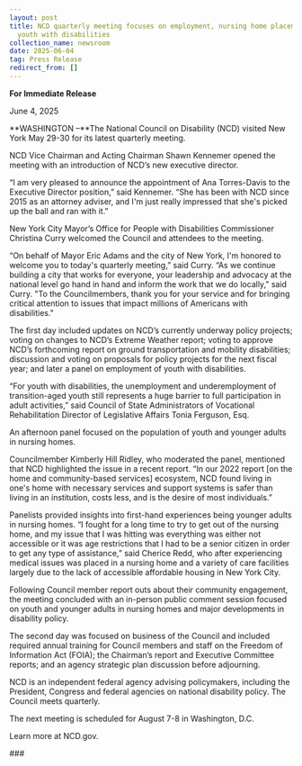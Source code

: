 ```yaml
---
layout: post
title: NCD quarterly meeting focuses on employment, nursing home placement of
  youth with disabilities
collection_name: newsroom
date: 2025-06-04
tag: Press Release
redirect_from: []
---
```

**For Immediate Release**

June 4, 2025                                      

**WASHINGTON –**The National Council on Disability (NCD) visited New York May 29-30 for its latest quarterly meeting.

NCD Vice Chairman and Acting Chairman Shawn Kennemer opened the meeting with an introduction of NCD’s new executive director.

“I am very pleased to announce the appointment of Ana Torres-Davis to the Executive Director position,” said Kennemer. “She has been with NCD since 2015 as an attorney adviser, and I'm just really impressed that she's picked up the ball and ran with it.”

New York City Mayor’s Office for People with Disabilities Commissioner Christina Curry welcomed the Council and attendees to the meeting.

“On behalf of Mayor Eric Adams and the city of New York, I'm honored to welcome you to today's quarterly meeting,” said Curry. “As we continue building a city that works for everyone, your leadership and advocacy at the national level go hand in hand and inform the work that we do locally," said Curry. "To the Councilmembers, thank you for your service and for bringing critical attention to issues that impact millions of Americans with disabilities."

The first day included updates on NCD’s currently underway policy projects; voting on changes to NCD’s Extreme Weather report; voting to approve NCD’s forthcoming report on ground transportation and mobility disabilities; discussion and voting on proposals for policy projects for the next fiscal year; and later a panel on employment of youth with disabilities.

“For youth with disabilities, the unemployment and underemployment of transition-aged youth still represents a huge barrier to full participation in adult activities,” said Council of State Administrators of Vocational Rehabilitation Director of Legislative Affairs Tonia Ferguson, Esq.

An afternoon panel focused on the population of youth and younger adults in nursing homes.

Councilmember Kimberly Hill Ridley, who moderated the panel, mentioned that NCD highlighted the issue in a recent report. “In our 2022 report \[on the home and community-based services] ecosystem, NCD found living in one's home with necessary services and support systems is safer than living in an institution, costs less, and is the desire of most individuals.”

Panelists provided insights into first-hand experiences being younger adults in nursing homes. “I fought for a long time to try to get out of the nursing home, and my issue that I was hitting was everything was either not accessible or it was age restrictions that I had to be a senior citizen in order to get any type of assistance,” said Cherice Redd, who after experiencing medical issues was placed in a nursing home and a variety of care facilities largely due to the lack of accessible affordable housing in New York City.

Following Council member report outs about their community engagement, the meeting concluded with an in-person public comment session focused on youth and younger adults in nursing homes and major developments in disability policy.

The second day was focused on business of the Council and included required annual training for Council members and staff on the Freedom of Information Act (FOIA); the Chairman’s report and Executive Committee reports; and an agency strategic plan discussion before adjourning.

NCD is an independent federal agency advising policymakers, including the President, Congress and federal agencies on national disability policy. The Council meets quarterly. 

The next meeting is scheduled for August 7-8 in Washington, D.C.

Learn more at NCD.gov.

\###
